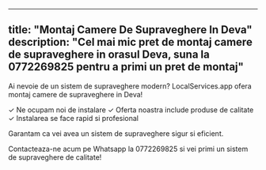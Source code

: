 
---
title: "Montaj Camere De Supraveghere In Deva"
description: "Cel mai mic pret de montaj camere de supraveghere in orasul Deva, suna la 0772269825 pentru a primi un pret de montaj"
---


Ai nevoie de un sistem de supraveghere modern? LocalServices.app ofera montaj camere de supraveghere in Deva!

✓ Ne ocupam noi de instalare
✓ Oferta noastra include produse de calitate
✓ Instalarea se face rapid si profesional

Garantam ca vei avea un sistem de supraveghere sigur si eficient.

Contacteaza-ne acum pe Whatsapp la 0772269825 si vei primi un sistem de supraveghere de calitate!
